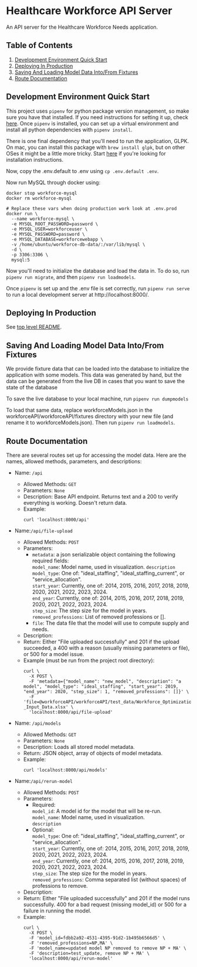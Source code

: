 # Healthcare Workforce API Server

An API server for the Healthcare Workforce Needs application.

## Table of Contents

1. [Development Environment Quick Start](#development-environment-quick-start)
1. [Deploying In Production](#deploying-in-production)
1. [Saving And Loading Model Data Into/From Fixtures](#saving-and-loading-model-data-into-from-fixtures)
1. [Route Documentation](#route-documentation)

## Development Environment Quick Start

This project uses `pipenv` for python package version management, so make sure you have that installed. If you need instructions for setting it up, check [here](https://pipenv.pypa.io/en/latest/install/#installing-pipenv). Once  `pipenv` is installed, you can set up a virtual environment and install all python dependencies with `pipenv install`.

There is one final dependency that you'll need to run the application, GLPK. On mac, you can install this package with `brew install glpk`, but on other OSes it might be a little more tricky. Start [here](https://www.gnu.org/software/glpk/) if you're looking for installation instructions.

Now, copy the .env.default to .env using `cp .env.default .env`.

Now run MySQL through docker using:
```
docker stop workforce-mysql
docker rm workforce-mysql

# Replace these vars when doing production work look at .env.prod
docker run \
  --name workforce-mysql \
  -e MYSQL_ROOT_PASSWORD=password \
  -e MYSQL_USER=workforceuser \
  -e MYSQL_PASSWORD=password \
  -e MYSQL_DATABASE=workforcewebapp \
  -v /home/ubuntu/workforce-db-data/:/var/lib/mysql \
  -d \
  -p 3306:3306 \
  mysql:5
```

Now you'll need to initialize the database and load the data in. To do so, run `pipenv run migrate`, and then `pipenv run loadmodels`.

Once `pipenv` is set up and the .env file is set correctly, run `pipenv run serve` to run a local development server at http://localhost:8000/.

## Deploying In Production

See [top level README](../README.md).

## Saving And Loading Model Data Into/From Fixtures

We provide fixture data that can be loaded into the database to initialize the application with some models. This data was generated by hand, but the data can be generated from the live DB in cases that you want to save the state of the database

To save the live database to your local machine, run `pipenv run dumpmodels`

To load that same data, replace workforceModels.json in the workforceAPI/workforceAPI/fixtures directory with your new file (and rename it to workforceModels.json). Then run `pipenv run loadmodels`.

## Route Documentation 

There are several routes set up for accessing the model data. Here are the names, allowed methods, parameters, and descriptions:

- Name: `/api`
  - Allowed Methods: `GET`
  - Parameters: `None`
  - Description: Base API endpoint. Returns text and a 200 to verify everything is working. Doesn't return data.
  - Example:
    ```
    curl 'localhost:8000/api'
    ```

- Name:`/api/file-upload`
  - Allowed Methods: `POST`
  - Parameters:
      - `metadata`: a json serializable object containing the following required fields:  
          `model_name`: Model name, used in visualization. 
          `description`  
          `model_type`: One of: "ideal_staffing", "ideal_staffing_current", or "service_allocation".  
          `start_year`: Currently, one of: 2014, 2015, 2016, 2017, 2018, 2019, 2020, 2021, 2022, 2023, 2024.  
          `end_year`: Currently, one of: 2014, 2015, 2016, 2017, 2018, 2019, 2020, 2021, 2022, 2023, 2024.  
          `step_size`: The step size for the model in years.  
          `removed_professions`: List of removed professions or [].
      - `file`: The data file that the model will use to compute supply and needs.
  - Description:
  - Return: Either "File uploaded successfully" and 201 if the upload succeeded, a 400 with a reason (usually missing parameters or file), or 500 for a model issue.
  - Example (must be run from the project root directory):
    ```
    curl \
      -X POST \
      -F 'metadata={"model_name": "new_model", "description": "a model", "model_type": "ideal_staffing", "start_year": 2019, "end_year": 2020, "step_size": 1, "removed_professions": []}' \
      -F 'file=@workforceAPI/workforceAPI/test_data/Workforce_Optimization_Tool_-_Input_Data.xlsx' \
      'localhost:8000/api/file-upload'
    ```

- Name: `/api/models`
  - Allowed Methods: `GET`
  - Parameters: `None`
  - Description: Loads all stored model metadata.
  - Return: JSON object, array of objects of model metadata.
  - Example:
    ```
    curl 'localhost:8000/api/models'
    ```

- Name:`/api/rerun-model`
  - Allowed Methods: `POST`
  - Parameters:
      - Required:  
           `model_id`: A model id for the model that will be re-run.  
           `model_name`: Model name, used in visualization.  
           `description`  
      - Optional:  
          `model_type`: One of: "ideal_staffing", "ideal_staffing_current", or "service_allocation".  
          `start_year`: Currently, one of: 2014, 2015, 2016, 2017, 2018, 2019, 2020, 2021, 2022, 2023, 2024.  
          `end_year`: Currently, one of: 2014, 2015, 2016, 2017, 2018, 2019, 2020, 2021, 2022, 2023, 2024.  
          `step_size`: The step size for the model in years.  
          `removed_professions`: Comma separated list (without spaces) of professions to remove.
  - Description:
  - Return: Either "File uploaded successfully" and 201 if the model runs successfully. 400 for a bad request (missing model_id) or 500 for a failure in running the model.
  - Example:
    ```
    curl \
      -X POST \
      -F 'model_id=fdbb2a92-4531-4395-91d2-1b495b6566d5' \
      -F 'removed_professions=NP,MA' \
      -F 'model_name=updated model NP removed to remove NP + MA' \
      -F 'description=test_update, remove NP + MA' \
      'localhost:8000/api/rerun-model'
    ```
